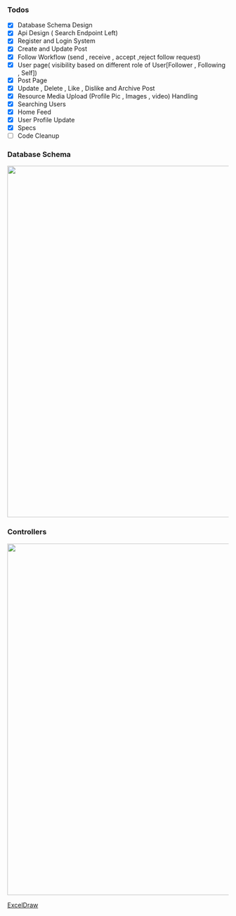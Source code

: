 ### Todos
- [X] Database Schema Design
- [X] Api Design ( Search Endpoint Left)
- [X] Register and Login System
- [X] Create and Update Post
- [X] Follow Workflow (send , receive , accept ,reject  follow request)
- [X] User page( visibility based on different role of User[Follower , Following , Self])
- [X] Post Page
- [X] Update , Delete , Like , Dislike and Archive Post
- [X] Resource Media Upload (Profile Pic , Images , video) Handling
- [X] Searching Users
- [X] Home Feed
- [X] User Profile Update
- [X] Specs 
- [ ] Code Cleanup

### Database Schema
<img src="https://0x0.st/Xp_7.svg" width="800" />

### Controllers
<img src="https://0x0.st/Xp_h.svg" width="800" />

[ExcelDraw](https://excalidraw.com/#json=oUdURkzz-Hj8mn256F6ps,dLGHT_nNtiroPWT3t8cfdw)
